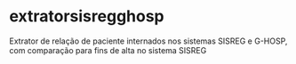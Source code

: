 # extratorsisregghosp
Extrator de relação de paciente internados nos sistemas SISREG e G-HOSP, com comparação para fins de alta no sistema SISREG
